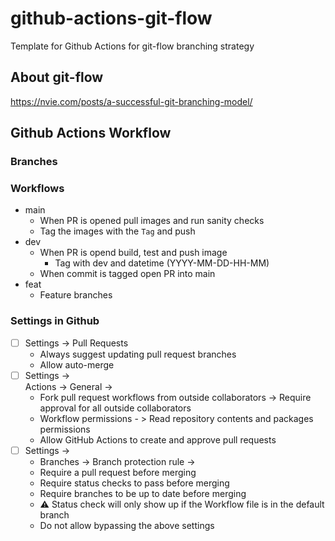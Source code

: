 # github-actions-git-flow
Template for Github Actions for git-flow branching strategy

## About git-flow
https://nvie.com/posts/a-successful-git-branching-model/

## Github Actions Workflow

### Branches

### Workflows

* main
  * When PR is opened pull images and run sanity checks
  * Tag the images with the `Tag` and push
* dev
  * When PR is opend build, test and push image
    * Tag with dev and datetime (YYYY-MM-DD-HH-MM)
  * When commit is tagged open PR into main
* feat
  * Feature branches

### Settings in Github

* [ ] Settings -> Pull Requests
  * Always suggest updating pull request branches
  * Allow auto-merge
* [ ] Settings ->  
  Actions -> General -> 
  * Fork pull request workflows from outside collaborators -> Require approval for all outside collaborators
  * Workflow permissions - > Read repository contents and packages permissions
  * Allow GitHub Actions to create and approve pull requests
* [ ] Settings ->  
  * Branches -> Branch protection rule -> 
  * Require a pull request before merging
  * Require status checks to pass before merging
  * Require branches to be up to date before merging
  * ⚠️ Status check will only show up if the Workflow file is in the default branch
  * Do not allow bypassing the above settings
